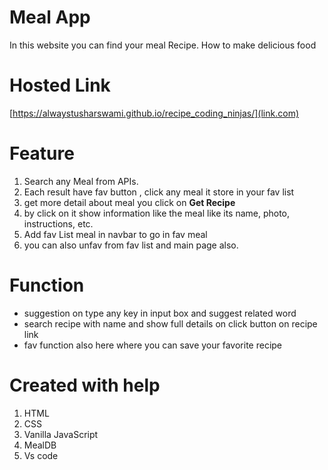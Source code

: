# Meal App
In this website you can find your meal Recipe. How to make delicious food 

# Hosted Link
[https://alwaystusharswami.github.io/recipe_coding_ninjas/](link.com)


# Feature 
1. Search any Meal from APIs.
2. Each result have fav button ,
click any meal it store in your fav list
3. get more detail about meal you click on **Get Recipe** 
1.  by click on it show information like the meal like its name, photo, instructions, etc.
2. Add fav List meal in navbar to go in fav meal 
3. you can also unfav from fav list and main page also.

# Function 
- suggestion on type any key in input box and suggest related word 
- search recipe with name and show full details on click button on recipe link
- fav function also here where you can save your favorite recipe

# Created with help 
1. HTML
2. CSS
3. Vanilla JavaScript
1. MealDB
2. Vs code






